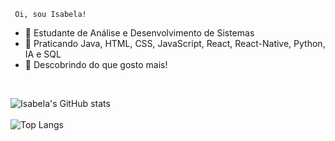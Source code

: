 
     Oi, sou Isabela!
- 🔭 Estudante de Análise e Desenvolvimento de Sistemas
- 🌱 Praticando Java, HTML, CSS, JavaScript, React, React-Native, Python, IA e SQL
- 🤔 Descobrindo do que gosto mais!

<br>

![Isabela's GitHub stats](https://github-readme-stats.vercel.app/api?username=isabelabianca&theme=dracula)<br><br>
![Top Langs](https://github-readme-stats.vercel.app/api/top-langs/?username=isabelabianca&theme=dracula)
